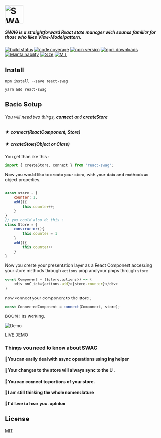 
# <img src='https://i.imgur.com/Z74bS7R.png' height='60' alt='SWAG Logo' aria-label='redux.js.org' />

##### SWAG is a straightforward ***React*** state manager wich sounds familiar for those who likes ***View-Model*** pattern.

[![build status](https://img.shields.io/travis/guisouza/react-swag/master.svg?color=%23ee1958&logoColor=%23ee1958)](https://travis-ci.org/guisouza/react-swag/)
[![code coverage](https://img.shields.io/codecov/c/github/guisouza/react-swag?color=%23ee1958)](https://codecov.io/gh/guisouza/react-swag)
[![npm version](https://img.shields.io/npm/v/react-swag.svg?color=%23ee1958&logoColor=%23ee1958)](https://www.npmjs.com/package/react-swag)
[![npm downloads](https://img.shields.io/npm/dm/react-swag.svg?color=%23ee1958&logoColor=%23ee1958)](https://www.npmjs.com/package/react-swag)
[![Maintainability](https://img.shields.io/codeclimate/maintainability/guisouza/react-swag?color=%23ee1958&logoColor=%23ee1958)](https://codeclimate.com/github/guisouza/react-swag)
[![Size](https://img.shields.io/bundlephobia/minzip/react-swag?color=%23ee1958&label=gzip%20size)]()
[![MIT](https://img.shields.io/github/license/guisouza/react-swag?color=ee1958)]()


## Install
```
npm install --save react-swag
```

```
yarn add react-swag
```


## Basic Setup 

###### You will need two things, **connect** and **createStore**

##### ★ ***connect***(ReactComponent, Store)
##### ★ ***createStore***(Object or Class)

You get than like this :

```javascript
import { createStore, connect } from 'react-swag';
```

Now you would like to create your store, with your data and methods as object properties.
```javascript

const store = {
    counter: 1,
    add(){
        this.counter++;
    }
}
// you could also do this :
class Store = {
    constructor(){
        this.counter = 1
    }
    add(){
        this.counter++
    }
}
```

Now you create your presentation layer as a React Component accessing your store methods through `actions` prop and your props through `store`


```javascript
const Component = ({store,actions}) => (
    <div onClick={actions.add}>{store.counter}</div>
)
```
now connect your component to the store ; 

```javascript
const ConnectedComponent = connect(Component, store);
```
BOOM ! its  working.

![Demo](http://g.recordit.co/gVkCandDWV.gif)

[LIVE DEMO ](https://travis-ci.org/guisouza/react-swag/)

### Things you need to know about SWAG
#### 💎You can easily deal with async operations using **ing** helper

#### 💎Your changes to the store will always sync to the UI.

#### 💎You can connect to portions of your store.

#### 💎I am still thinking the whole nomenclature

#### 💎I`d love to hear yout opinion

## License

[MIT](LICENSE.md)